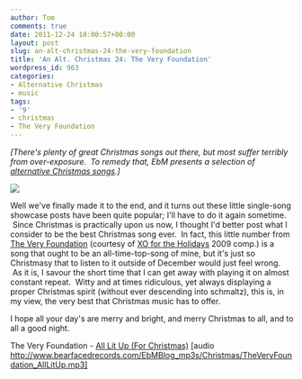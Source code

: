 ```yaml
---
author: Tom
comments: true
date: 2011-12-24 10:00:57+00:00
layout: post
slug: an-alt-christmas-24-the-very-foundation
title: 'An Alt. Christmas 24: The Very Foundation'
wordpress_id: 963
categories:
- Alternative Christmas
- music
tags: 
- '9'
- christmas
- The Very Foundation
---
```


_[There's plenty of great Christmas songs out there, but most suffer terribly from over-exposure.  To remedy that, EbM presents a selection of [alternative Christmas songs](http://eatenbymonsters.wordpress.com/category/alternative-christmas/).]_

[![](http://eatenbymonsters.files.wordpress.com/2011/12/theveryfoundation.jpg)](http://eatenbymonsters.files.wordpress.com/2011/12/theveryfoundation.jpg)

Well we've finally made it to the end, and it turns out these little single-song showcase posts have been quite popular; I'll have to do it again sometime.  Since Christmas is practically upon us now, I thought I'd better post what I consider to be the best Christmas song ever.  In fact, this little number from [The Very Foundation](http://theveryfoundation.com/) (courtesy of [XO for the Holidays](http://www.xopublicity.com/xofortheholidays4.html) 2009 comp.) is a song that ought to be an all-time-top-song of mine, but it's just so Christmasy that to listen to it outside of December would just feel wrong.  As it is, I savour the short time that I can get away with playing it on almost constant repeat.  Witty and at times ridiculous, yet always displaying a proper Christmas spirit (without ever descending into schmaltz), this is, in my view, the very best that Christmas music has to offer.

I hope all your day's are merry and bright, and merry Christmas to all, and to all a good night.

The Very Foundation - [All Lit Up (For Christmas)](http://www.bearfacedrecords.com/EbMBlog_mp3s/Christmas/TheVeryFoundation_AllLitUp.mp3) [audio http://www.bearfacedrecords.com/EbMBlog_mp3s/Christmas/TheVeryFoundation_AllLitUp.mp3]
